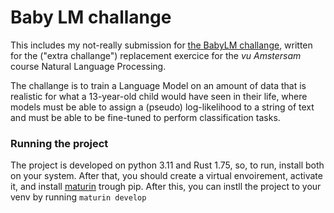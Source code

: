 # Baby LM challange

This includes my not-really submission for [the BabyLM challange](https://babylm.github.io/), written for the ("extra challange") replacement exercice for the _vu Amstersam_ course Natural Language Processing.

The challange is to train a Language Model on an amount of data that is realistic for what a 13-year-old child would have seen in their life, where models must be able to assign a (pseudo) log-likelihood to a string of text and must be able to be fine-tuned to perform classification tasks.

### Running the project

The project is developed on python 3.11 and Rust 1.75, so, to run, install both on your system. After that, you should create a virtual envoirement, activate it, and install [maturin](https://pypi.org/project/maturin/) trough pip. After this, you can instll the project to your venv by running `maturin develop`
